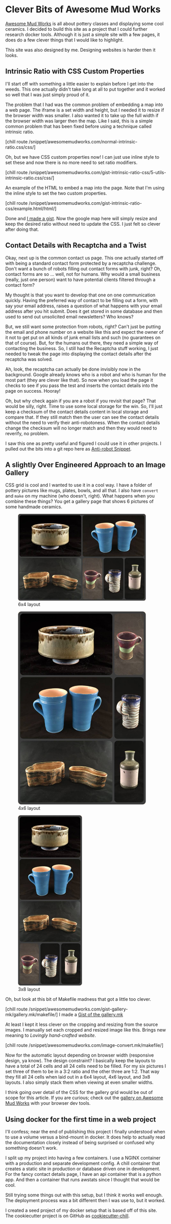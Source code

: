 # Clever Bits of Awesome Mud Works

[Awesome Mud Works](http://awesomemudworks.com/) is all about pottery classes
and displaying some cool ceramics. I decided to build this site as a project
that I could further research docker tools. Although it is just a simple site
with a few pages, it does do a few clever things that I would like to
highlight.

This site was also designed by me. Designing websites is harder then it looks.

## Intrinsic Ratio with CSS Custom Properties

I'll start off with something a little easier to explain before I get into the
weeds. This one actually didn't take long at all to put together and it worked
so well that I was just simply proud of it.

The problem that I had was the common problem of embedding a map into a web
page. The iframe is a set width and height, but I needed it to resize if the
browser width was smaller. I also wanted it to take up the full width if the
browser width was larger then the map. Like I said, this is a simple common
problem that has been fixed before using a technique called intrinsic ratio.

[chill route /snippet/awesomemudworks.com/normal-intrinsic-ratio.css/css/]

Oh, but we have CSS custom properties now! I can just use inline style to set
these and now there is no more need to set ratio modifiers.

[chill route /snippet/awesomemudworks.com/gist-intrinsic-ratio-css/5-utils-intrinsic-ratio.css/css/]

An example of the HTML to embed a map into the page. Note that I'm using the
inline style to set the two custom properties.

[chill route /snippet/awesomemudworks.com/gist-intrinsic-ratio-css/example.html/html/]

Done and
[I made a gist](https://gist.github.com/jkenlooper/55f5a6a001937bc8bde408ff03a80f97).
Now the google map here will simply resize and keep the desired ratio without
need to update the CSS. I just felt so clever after doing that.

## Contact Details with Recaptcha and a Twist

Okay, next up is the common contact us page. This one actually started off
with being a standard contact form protected by a recaptcha challenge. Don't
want a bunch of robots filling out contact forms with junk, right? Oh, contact
forms are so ... well, not for humans. Why would a small business (really,
just one person) want to have potential clients filtered through a contact
form?

My thought is that you want to develop that one on one communication quickly.
Having the preferred way of contact to be filling out a form, with say your
email address, raises a question of what happens with your email address after
you hit submit. Does it get stored in some database and then used to send out
unsolicited email newsletters? Who knows?

But, we still want some protection from robots, right? Can't just be putting
the email and phone number on a website like this and expect the owner of it
not to get put on all kinds of junk email lists and such (no guarantees on that
of course). But, for the humans out there, they need a simple way of
contacting the business. So, I still had the Recaptcha stuff working, I just
needed to tweak the page into displaying the contact details after the
recaptcha was solved.

Ah, look, the recaptcha can actually be done invisibly now in the background.
Google already knows who is a robot and who is human for the most part (they
are clever like that). So now when you load the page it checks to see if you
pass the test and inserts the contact details into the page on success.
Hooray!

Oh, but why check again if you are a robot if you revisit that page? That
would be silly, right. Time to use some local storage for the win. So, I'll
just keep a checksum of the contact details content in local storage and
compare that. If they still match then the user can see the contact details
without the need to verify their anti-robotoness. When the contact details
change the checksum will no longer match and then they would need to reverify,
no problem.

I saw this one as pretty useful and figured I could use it in other projects.
I pulled out the bits into a git repo here as
[Anti-robot Snippet](https://github.com/jkenlooper/anti-robot-snippet).

## A slightly Over Engineered Approach to an Image Gallery

CSS grid is cool and I wanted to use it in a cool way. I have a folder of
pottery pictures like mugs, plates, bowls, and all that. I also have `convert`
and `make` on my machine (who doesn't, right). What happens when you combine
these things? You get a gallery page that shows 6 pictures of some handmade
ceramics.

<figure>
<img class="u-leash" src="/media/awesomemudworks-gallery-6x4.jpg" width="400" height="271">
<figcaption>6x4 layout</figcaption>
</figure>

<figure>
<img class="u-leash" src="/media/awesomemudworks-gallery-4x6.jpg" width="400" height="603">
<figcaption>4x6 layout</figcaption>
</figure>

<figure>
<img class="u-leash" src="/media/awesomemudworks-gallery-3x8.jpg" width="200" height="532">
<figcaption>3x8 layout</figcaption>
</figure>

Oh, but look at this bit of Makefile madness that got a little too clever.

[chill route /snippet/awesomemudworks.com/gist-gallery-mk/gallery.mk/makefile/]
I made a [Gist of the gallery.mk](https://gist.github.com/jkenlooper/1529699c7cf5bd2e66669d930461f673)

At least I kept it less clever on the cropping and resizing from the source
images. I manually set each cropped and resized image like this. Brings new
meaning to _Lovingly hand-crafted website_.

[chill route /snippet/awesomemudworks.com/image-convert.mk/makefile/]

Now for the automatic layout depending on browser width (responsive design, ya
know). The design constraint? I basically keep the layouts to have a total of
24 cells and all 24 cells need to be filled. For my six pictures I set three
of them to be in a 3:2 ratio and the other three are 1:2. That way they fill
all 24 cells when laid out in a 6x4 layout, 4x6 layout, and 3x8 layouts. I also
simply stack them when viewing at even smaller widths.

I think going over detail of the CSS for the gallery grid would be out of scope
for this article. If you are curious; check out the [gallery on Awesome Mud
Works](http://awesomemudworks.com/gallery/) with your browser dev tools.

## Using docker for the first time in a web project

I'll confess; near the end of publishing this project I finally understood when
to use a volume versus a bind-mount in docker. It does help to actually read
the documentation closely instead of being surprised or confused why something
doesn't work.

I split up my project into having a few containers. I use a NGINX container
with a production and separate development config. A chill container that
creates a static site in production or database driven one in development. For
the fancy contact details page, I have an api container that is a python app.
And then a container that runs awstats since I thought that would be cool.

Still trying some things out with this setup, but I think it works well enough.
The deployment process was a bit different then I was use to, but it worked.

I created a seed project of my docker setup that is based off of this site.
The cookiecutter project is on GitHub as
[cookiecutter-chill](https://github.com/jkenlooper/cookiecutter-chill).
